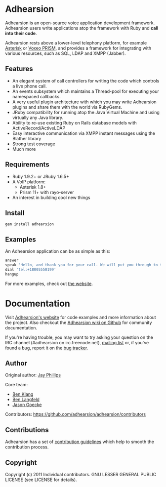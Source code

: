 Adhearsion
===========

Adhearsion is an open-source voice application development framework. Adhearsion users write applications atop the framework with Ruby and **call into their code**.

Adhearsion rests above a lower-level telephony platform, for example [Asterisk](http://asterisk.org) or [Voxeo PRISM](http://voxeolabs.com/prism/), and provides a framework for integrating with various resources, such as SQL, LDAP and XMPP (Jabber).

Features
--------

* An elegant system of call controllers for writing the code which controls a live phone call.
* An events subsystem which maintains a Thread-pool for executing your namespaced callbacks.
* A very useful plugin architecture with which you may write Adhearsion plugins and share them with the world via RubyGems.
* JRuby compatibility for running atop the Java Virtual Machine and using virtually any Java library.
* Ability to re-use existing Ruby on Rails database models with ActiveRecord/ActiveLDAP
* Easy interactive communication via XMPP instant messages using the Blather library
* Strong test coverage
* Much more

Requirements
------------

* Ruby 1.9.2+ or JRuby 1.6.5+
* A VoIP platform:
  * Asterisk 1.8+
  * Prism 11+ with rayo-server
* An interest in building cool new things

Install
-------

`gem install adhearsion`

Examples
--------

An Adhearsion application can be as simple as this:

```ruby
answer
speak 'Hello, and thank you for your call. We will put you through to the front desk now...'
dial 'tel:+18005550199'
hangup
```

For more examples, check out [the website](http://adhearsion.com/examples).

Documentation
=============

Visit [Adhearsion's website](http://adhearsion.com) for code examples and more information about the project. Also checkout the [Adhearsion wiki on Github](http://github.com/adhearsion/adhearsion/wiki) for community documentation.

If you're having trouble, you may want to try asking your question on the IRC channel (#adhearsion on irc.freenode.net), [mailing list](http://groups.google.com/group/adhearsion) or, if you've found a bug, report it on the [bug tracker](https://github.com/adhearsion/adhearsion/issues).

Author
------

Original author: [Jay Phillips](https://github.com/jicksta)

Core team:

* [Ben Klang](https://github.com/bklang)
* [Ben Langfeld](https://github.com/benlangfeld)
* [Jason Goecke](https://github.com/jsgoecke)

Contributors: https://github.com/adhearsion/adhearsion/contributors

Contributions
-----------------------------

Adhearsion has a set of [contribution guidelines](https://github.com/adhearsion/adhearsion/wiki/Contributing) which help to smooth the contribution process.

Copyright
---------

Copyright (c) 2011 Individual contributors. GNU LESSER GENERAL PUBLIC LICENSE (see LICENSE for details).
